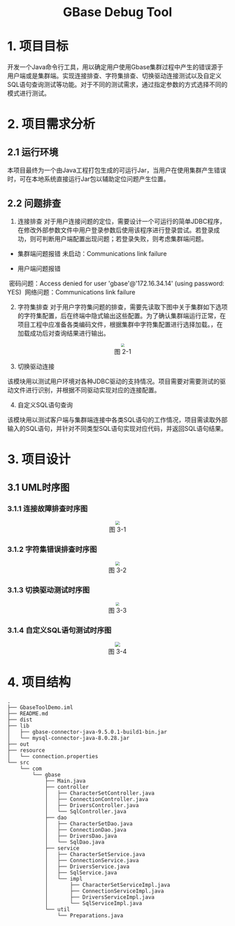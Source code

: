 # <center>GBase Debug Tool</center>
# 1. 项目目标
​		开发一个Java命令行工具，用以确定用户使用Gbase集群过程中产生的错误源于用户端或是集群端。实现连接排查、字符集排查、切换驱动连接测试以及自定义SQL语句查询测试等功能。对于不同的测试需求，通过指定参数的方式选择不同的模式进行测试。
# 2. 项目需求分析

## 2.1 运行环境
​		本项目最终为一个由Java工程打包生成的可运行Jar，当用户在使用集群产生错误时，可在本地系统直接运行Jar包以辅助定位问题产生位置。

## 2.2 问题排查
1. 连接排查
   		对于用户连接问题的定位，需要设计一个可运行的简单JDBC程序，在修改外部参数文件中用户登录参数后使用该程序进行登录尝试。若登录成功，则可判断用户端配置出现问题；若登录失败，则考虑集群端问题。

- 集群端问题报错
未启动：Communications link failure

- 用户端问题报错

​		密码问题：Access denied for user 'gbase'@'172.16.34.14' (using password: YES)
​		网络问题：Communications link failure

2. 字符集排查
   		对于用户字符集问题的排查，需要先读取下图中关于集群如下选项的字符集配置，后在终端中隐式输出这些配置。为了确认集群端运行正常，在项目工程中应准备各类编码文件，根据集群中字符集配置进行选择加载。，在加载成功后对查询结果进行输出。

   <center><img src = "https://cdn.jsdelivr.net/gh/CarrotHuhh/Pics@main/img/%E6%88%AA%E5%B1%8F2023-05-12%2014.19.58.jpg" style="zoom:50%"/></center>
   <center>图 2-1</center>

3. 切换驱动连接

  ​		该模块用以测试用户环境对各种JDBC驱动的支持情况。项目需要对需要测试的驱动文件进行识别，并根据不同驱动实现对应的连接配置。

4. 自定义SQL语句查询

  ​		该模块用以测试客户端与集群端连接中各类SQL语句的工作情况，项目需读取外部输入的SQL语句，并针对不同类型SQL语句实现对应代码，并返回SQL语句结果。
# 3. 项目设计
## 3.1 UML时序图
### 3.1.1 连接故障排查时序图
<center><img src="https://cdn.jsdelivr.net/gh/CarrotHuhh/Pics@main/img/%E5%BE%AE%E4%BF%A1%E6%89%AB%E6%8F%8F%E4%BA%8C%E7%BB%B4%E7%A0%81%E6%94%AF%E4%BB%98%E6%97%B6%E5%BA%8F%E5%9B%BE-%E5%AF%BC%E5%87%BA.png" style="zoom:60%"/></center>
<center>图 3-1</center>

### 3.1.2 字符集错误排查时序图

<center><img src="https://cdn.jsdelivr.net/gh/CarrotHuhh/Pics@main/img/%E5%BE%AE%E4%BF%A1%E6%89%AB%E6%8F%8F%E4%BA%8C%E7%BB%B4%E7%A0%81%E6%94%AF%E4%BB%98%E6%97%B6%E5%BA%8F%E5%9B%BE.png" style="zoom:60%"/></center>
<center>图 3-2</center>

### 3.1.3 切换驱动测试时序图
<center><img src="https://cdn.jsdelivr.net/gh/CarrotHuhh/Pics@main/img/3751684133438_.pic-20230515145305560.jpg" style="zoom:50%"/></center>
<center>图 3-3</center>

### 3.1.4 自定义SQL语句测试时序图
<center><img src="https://cdn.jsdelivr.net/gh/CarrotHuhh/Pics@main/img/3771684134647_.pic.jpg" style="zoom:70%"/></center>
<center>图 3-4</center>

# 4. 项目结构

```
.
├── GbaseToolDemo.iml
├── README.md
├── dist
├── lib
│   ├── gbase-connector-java-9.5.0.1-build1-bin.jar
│   └── mysql-connector-java-8.0.28.jar
├── out
├── resource
│   └── connection.properties
└── src
    └── com
        └── gbase
            ├── Main.java
            ├── controller
            │   ├── CharacterSetController.java
            │   ├── ConnectionController.java
            │   ├── DriversController.java
            │   └── SqlController.java
            ├── dao
            │   ├── CharacterSetDao.java
            │   ├── ConnectionDao.java
            │   ├── DriversDao.java
            │   └── SqlDao.java
            ├── service
            │   ├── CharacterSetService.java
            │   ├── ConnectionService.java
            │   ├── DriversService.java
            │   ├── SqlService.java
            │   └── impl
            │       ├── CharacterSetServiceImpl.java
            │       ├── ConnectionServiceImpl.java
            │       ├── DriversServiceImpl.java
            │       └── SqlServiceImpl.java
            └── util
                └── Preparations.java
```
